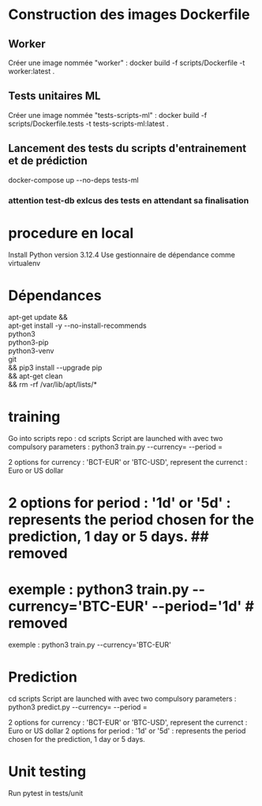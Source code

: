 

# Construction des images Dockerfile

## Worker
Créer une image nommée "worker" :
docker build -f scripts/Dockerfile -t worker:latest .

## Tests unitaires ML
Créer une image nommée "tests-scripts-ml" :
docker build -f scripts/Dockerfile.tests -t tests-scripts-ml:latest .

## Lancement des tests du scripts d'entrainement et de prédiction
docker-compose up --no-deps tests-ml
### attention test-db exlcus des tests en attendant sa finalisation


# procedure en local
Install Python version 3.12.4
Use gestionnaire de dépendance comme virtualenv

# Dépendances
apt-get update && \
    apt-get install -y --no-install-recommends \
    python3 \
    python3-pip \
    python3-venv \
    git \
    && pip3 install --upgrade pip \
    && apt-get clean \
    && rm -rf /var/lib/apt/lists/*
    

# training
Go into scripts repo :
cd scripts
Script are launched with avec two compulsory parameters :
python3 train.py --currency= <currency> --period = <period>

2 options for currency : 'BCT-EUR' or 'BTC-USD', represent the currenct : Euro or US dollar
# 2 options for period : '1d' or '5d' : represents the period chosen for the prediction, 1 day or 5 days.   ## removed
# exemple : python3 train.py --currency='BTC-EUR' --period='1d' # removed
exemple : python3 train.py --currency='BTC-EUR'

# Prediction
cd scripts
Script are launched with avec two compulsory parameters :
python3 predict.py --currency= <currency> --period = <period>

2 options for currency : 'BCT-EUR' or 'BTC-USD', represent the currenct : Euro or US dollar
2 options for period : '1d' or '5d' : represents the period chosen for the prediction, 1 day or 5 days.

# Unit testing
Run pytest in tests/unit